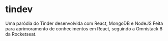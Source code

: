 # tindev
Uma paródia do Tinder desenvolvida com React, MongoDB e NodeJS
Feita para aprimoramento de conhecimentos em React, seguindo a Omnistack 8 da Rocketseat.
